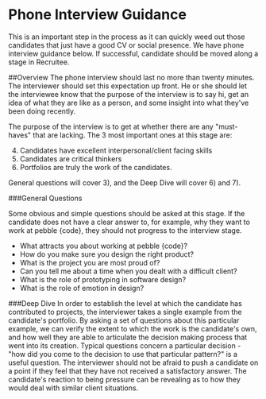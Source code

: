 # Phone Interview Guidance
This is an important step in the process as it can quickly weed out those candidates that just have a good CV or social presence. We have phone interview guidance below. If successful, candidate should be moved along a stage in Recruitee. 

##Overview
The phone interview should last no more than twenty minutes. The interviewer should set this expectation up front. He or she should let the interviewee know that the purpose of the interview is to say hi, get an idea of what they are like as a person, and some insight into what they've been doing recently.

The purpose of the interview is to get at whether there are any "must-haves" that are lacking. The 3 most important ones at this stage are:

4. Candidates have excellent interpersonal/client facing skills
6. Candidates are critical thinkers
7. Portfolios are truly the work of the candidates.

General questions will cover 3), and the Deep Dive will cover 6) and 7).

###General Questions

Some obvious and simple questions should be asked at this stage. If the candidate does not have a clear answer to, for example, why they want to work at pebble {code}, they should not progress to the interview stage.

* What attracts you about working at pebble {code}?
* How do you make sure you design the right product?
* What is the project you are most proud of?
* Can you tell me about a time when you dealt with a difficult client?
* What is the role of prototyping in software design?
* What is the role of emotion in design?

###Deep Dive
In order to establish the level at which the candidate has contributed to projects, the interviewer takes a single example from the candidate's portfolio. By asking a set of questions about this particular example, we can verify the extent to which the work is the candidate's own, and how well they are able to articulate the decision making process that went into its creation. Typical questions concern a particular decision - "how did you come to the decision to use that particular pattern?" is a useful question. The interviewer should not be afraid to push a candidate on a point if they feel that they have not received a satisfactory answer. The candidate's reaction to being pressure can be revealing as to how they would deal with similar client situations. 